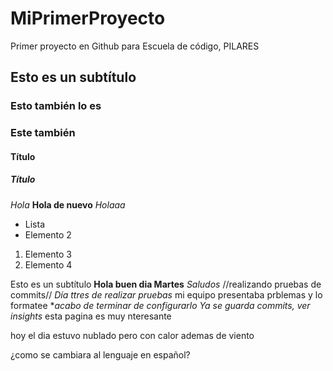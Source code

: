 # MiPrimerProyecto
Primer proyecto en Github para Escuela de código, PILARES

## Esto es un subtítulo
### Esto también lo es
### Este también
#### Título
##### Título

*Hola*
**Hola de nuevo**
_Holaaa_


- Lista
- Elemento 2

1. Elemento 3
2. Elemento 4


Esto es un subtítulo
**Hola buen dia Martes**
*Saludos*   //realizando pruebas de commits//
*Día ttres de realizar pruebas*
mi equipo presentaba prblemas y lo formatee
**acabo de terminar de configurarlo*
*Ya se guarda commits, ver insights*
esta pagina es muy nteresante



hoy el dia estuvo nublado pero con calor ademas de viento


¿como se cambiara al lenguaje en español?
